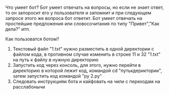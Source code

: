 

Что умеет бот? 
Бот умеет отвечать на вопросы, но если не знает ответ, то он запоросит его у пользователя и запомнит и при следующем запросе этого же вопроса бот ответит.
Бот умеет отвечать на простейшие предложения или словосочитания по типу "Привет","Как дела?" итп.



Как пользоватся ботом?
1) Текстовый файл "1.txt" нужно разместить в одной директории с файлом кода, в противном случае изменить в строке 11 и 32 "1.txt" на путь к файлу в нужную директорию
2) Запустить код через консоль, для этого, нужно перейти в директорию в которой лежит код, командой cd "путькдериктории", затем запустить код командой "py 2.py"
3) Следовать инструкциям бота и кайфовать на чили с переходам на расслабонычи
